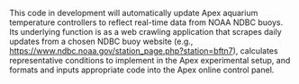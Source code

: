 This code in development will automatically update Apex aquarium temperature controllers to reflect real-time data from NOAA NDBC buoys. Its underlying function is as a web crawling application that scrapes daily updates from a chosen NDBC buoy website (e.g., https://www.ndbc.noaa.gov/station_page.php?station=bftn7), calculates representative conditions to implement in the Apex experimental setup, and formats and inputs appropriate code into the Apex online control panel.
